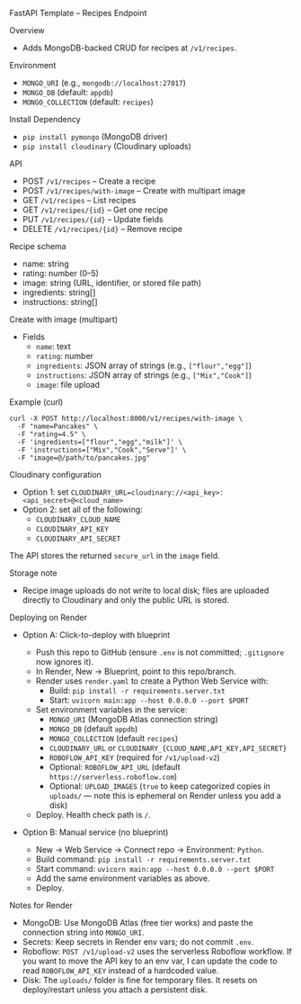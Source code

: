 FastAPI Template – Recipes Endpoint

Overview
- Adds MongoDB-backed CRUD for recipes at `/v1/recipes`.

Environment
- `MONGO_URI` (e.g., `mongodb://localhost:27017`)
- `MONGO_DB` (default: `appdb`)
- `MONGO_COLLECTION` (default: `recipes`)

Install Dependency
- `pip install pymongo` (MongoDB driver)
- `pip install cloudinary` (Cloudinary uploads)

API
- POST `/v1/recipes` – Create a recipe
- POST `/v1/recipes/with-image` – Create with multipart image
- GET `/v1/recipes` – List recipes
- GET `/v1/recipes/{id}` – Get one recipe
- PUT `/v1/recipes/{id}` – Update fields
- DELETE `/v1/recipes/{id}` – Remove recipe

Recipe schema
- name: string
- rating: number (0–5)
- image: string (URL, identifier, or stored file path)
- ingredients: string[]
- instructions: string[]

Create with image (multipart)
- Fields
  - `name`: text
  - `rating`: number
  - `ingredients`: JSON array of strings (e.g., `["flour","egg"]`)
  - `instructions`: JSON array of strings (e.g., `["Mix","Cook"]`)
  - `image`: file upload
  
Example (curl)
```
curl -X POST http://localhost:8000/v1/recipes/with-image \
  -F "name=Pancakes" \
  -F "rating=4.5" \
  -F 'ingredients=["flour","egg","milk"]' \
  -F 'instructions=["Mix","Cook","Serve"]' \
  -F "image=@/path/to/pancakes.jpg"
```

Cloudinary configuration
- Option 1: set `CLOUDINARY_URL=cloudinary://<api_key>:<api_secret>@<cloud_name>`
- Option 2: set all of the following:
  - `CLOUDINARY_CLOUD_NAME`
  - `CLOUDINARY_API_KEY`
  - `CLOUDINARY_API_SECRET`

The API stores the returned `secure_url` in the `image` field.

Storage note
- Recipe image uploads do not write to local disk; files are uploaded directly to Cloudinary and only the public URL is stored.

Deploying on Render
- Option A: Click-to-deploy with blueprint
  - Push this repo to GitHub (ensure `.env` is not committed; `.gitignore` now ignores it).
  - In Render, New → Blueprint, point to this repo/branch.
  - Render uses `render.yaml` to create a Python Web Service with:
    - Build: `pip install -r requirements.server.txt`
    - Start: `uvicorn main:app --host 0.0.0.0 --port $PORT`
  - Set environment variables in the service:
    - `MONGO_URI` (MongoDB Atlas connection string)
    - `MONGO_DB` (default `appdb`)
    - `MONGO_COLLECTION` (default `recipes`)
    - `CLOUDINARY_URL` or `CLOUDINARY_{CLOUD_NAME,API_KEY,API_SECRET}`
    - `ROBOFLOW_API_KEY` (required for `/v1/upload-v2`)
    - Optional: `ROBOFLOW_API_URL` (default `https://serverless.roboflow.com`)
    - Optional: `UPLOAD_IMAGES` (`true` to keep categorized copies in `uploads/` — note this is ephemeral on Render unless you add a disk)
  - Deploy. Health check path is `/`.

- Option B: Manual service (no blueprint)
  - New → Web Service → Connect repo → Environment: `Python`.
  - Build command: `pip install -r requirements.server.txt`
  - Start command: `uvicorn main:app --host 0.0.0.0 --port $PORT`
  - Add the same environment variables as above.
  - Deploy.

Notes for Render
- MongoDB: Use MongoDB Atlas (free tier works) and paste the connection string into `MONGO_URI`.
- Secrets: Keep secrets in Render env vars; do not commit `.env`.
- Roboflow: `POST /v1/upload-v2` uses the serverless Roboflow workflow. If you want to move the API key to an env var, I can update the code to read `ROBOFLOW_API_KEY` instead of a hardcoded value.
- Disk: The `uploads/` folder is fine for temporary files. It resets on deploy/restart unless you attach a persistent disk.
